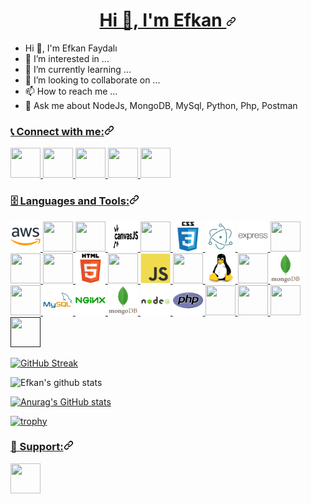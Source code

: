 <h1 align="center" id="user-content-hi--im-can" dir="auto"><a class="heading-link" href="#hi--im-can">Hi 👋, I'm Efkan <svg class="octicon octicon-link" viewBox="0 0 16 16" version="1.1" width="16" height="16" aria-hidden="true"><path d="m7.775 3.275 1.25-1.25a3.5 3.5 0 1 1 4.95 4.95l-2.5 2.5a3.5 3.5 0 0 1-4.95 0 .751.751 0 0 1 .018-1.042.751.751 0 0 1 1.042-.018 1.998 1.998 0 0 0 2.83 0l2.5-2.5a2.002 2.002 0 0 0-2.83-2.83l-1.25 1.25a.751.751 0 0 1-1.042-.018.751.751 0 0 1-.018-1.042Zm-4.69 9.64a1.998 1.998 0 0 0 2.83 0l1.25-1.25a.751.751 0 0 1 1.042.018.751.751 0 0 1 .018 1.042l-1.25 1.25a3.5 3.5 0 1 1-4.95-4.95l2.5-2.5a3.5 3.5 0 0 1 4.95 0 .751.751 0 0 1-.018 1.042.751.751 0 0 1-1.042.018 1.998 1.998 0 0 0-2.83 0l-2.5 2.5a1.998 1.998 0 0 0 0 2.83Z"></path></svg></a></h1>

-    Hi 👋, I'm Efkan Faydalı
- 👀 I’m interested in ...
- 🌱 I’m currently learning ...
- 💞️ I’m looking to collaborate on ...
- 📫 How to reach me ...
- 💬 Ask me about NodeJs, MongoDB, MySql, Python, Php, Postman

<h3 align="left" id="user-content--connect-with-me" dir="auto"><a class="heading-link" href="#-connect-with-me">📞 Connect with me:<svg class="octicon octicon-link" viewBox="0 0 16 16" version="1.1" width="16" height="16" aria-hidden="true"><path d="m7.775 3.275 1.25-1.25a3.5 3.5 0 1 1 4.95 4.95l-2.5 2.5a3.5 3.5 0 0 1-4.95 0 .751.751 0 0 1 .018-1.042.751.751 0 0 1 1.042-.018 1.998 1.998 0 0 0 2.83 0l2.5-2.5a2.002 2.002 0 0 0-2.83-2.83l-1.25 1.25a.751.751 0 0 1-1.042-.018.751.751 0 0 1-.018-1.042Zm-4.69 9.64a1.998 1.998 0 0 0 2.83 0l1.25-1.25a.751.751 0 0 1 1.042.018.751.751 0 0 1 .018 1.042l-1.25 1.25a3.5 3.5 0 1 1-4.95-4.95l2.5-2.5a3.5 3.5 0 0 1 4.95 0 .751.751 0 0 1-.018 1.042.751.751 0 0 1-1.042.018 1.998 1.998 0 0 0-2.83 0l-2.5 2.5a1.998 1.998 0 0 0 0 2.83Z"></path></svg></a></h3>
<a href="https://www.linkedin.com/in/efkan-faydal%C4%B1-220a151b7/">
  <img src="https://raw.githubusercontent.com/rahuldkjain/github-profile-readme-generator/master/src/images/icons/Social/linked-in-alt.svg" height="48" width="48">
</a>
<a href="https://twitter.com/babybayneydis">
  <img src="https://raw.githubusercontent.com/rahuldkjain/github-profile-readme-generator/master/src/images/icons/Social/twitter.svg" height="48" width="48">
</a>
<a href="https://www.linkedin.com/in/efkan-faydal%C4%B1-220a151b7/(https://www.instagram.com/efkanfaydali/)">
  <img src="https://raw.githubusercontent.com/rahuldkjain/github-profile-readme-generator/master/src/images/icons/Social/instagram.svg" height="48" width="48">
</a>
<a href="https://codepen.io/Darkmountaincode">
  <img src="https://raw.githubusercontent.com/rahuldkjain/github-profile-readme-generator/master/src/images/icons/Social/codepen.svg" height="48" width="48">
</a>
<a href="https://dev.to/dashboard">
  <img src="https://raw.githubusercontent.com/rahuldkjain/github-profile-readme-generator/master/src/images/icons/Social/devto.svg" height="48" width="48">
</a>
<br>
<h3 align="left" id="user-content-️-languages-and-tools" dir="auto"><a class="heading-link" href="#️-languages-and-tools">🗄️ Languages and Tools:<svg class="octicon octicon-link" viewBox="0 0 16 16" version="1.1" width="16" height="16" aria-hidden="true"><path d="m7.775 3.275 1.25-1.25a3.5 3.5 0 1 1 4.95 4.95l-2.5 2.5a3.5 3.5 0 0 1-4.95 0 .751.751 0 0 1 .018-1.042.751.751 0 0 1 1.042-.018 1.998 1.998 0 0 0 2.83 0l2.5-2.5a2.002 2.002 0 0 0-2.83-2.83l-1.25 1.25a.751.751 0 0 1-1.042-.018.751.751 0 0 1-.018-1.042Zm-4.69 9.64a1.998 1.998 0 0 0 2.83 0l1.25-1.25a.751.751 0 0 1 1.042.018.751.751 0 0 1 .018 1.042l-1.25 1.25a3.5 3.5 0 1 1-4.95-4.95l2.5-2.5a3.5 3.5 0 0 1 4.95 0 .751.751 0 0 1-.018 1.042.751.751 0 0 1-1.042.018 1.998 1.998 0 0 0-2.83 0l-2.5 2.5a1.998 1.998 0 0 0 0 2.83Z"></path></svg></a></h3>
<a href="https://aws.amazon.com/">
  <img src="https://raw.githubusercontent.com/devicons/devicon/master/icons/amazonwebservices/amazonwebservices-original-wordmark.svg" height="48" width="48">
</a>
<a href="https://azure.microsoft.com/en-in/">
  <img src="https://camo.githubusercontent.com/6df31a460cb0c38f960e92812c8b6f8bce4c7f13170fb4782f0b31ab8e792ac2/68747470733a2f2f7777772e766563746f726c6f676f2e7a6f6e652f6c6f676f732f6d6963726f736f66745f617a7572652f6d6963726f736f66745f617a7572652d69636f6e2e737667" height="48" width="48">
</a>
<a href="https://www.gnu.org/software/bash/">
  <img src="https://camo.githubusercontent.com/bbb327d6ba7708520eaafd13396fed64d73bf5df5c4cdd0ba03cf0843f7a9340/68747470733a2f2f7777772e766563746f726c6f676f2e7a6f6e652f6c6f676f732f676e755f626173682f676e755f626173682d69636f6e2e737667" height="48" width="48">
</a>
<a href="https://canvasjs.com/">
  <img src="https://raw.githubusercontent.com/Hardik0307/Hardik0307/master/assets/canvasjs-charts.svg" height="48" width="48">
</a>
<a href="https://www.chartjs.org/">
  <img src="https://camo.githubusercontent.com/9be0208aa516b4d1976412d27e9f73d851ea253f8ee005a0b600939f841bba8b/68747470733a2f2f7777772e63686172746a732e6f72672f6d656469612f6c6f676f2d7469746c652e737667" height="48" width="48">
</a>
<a href="https://www.w3schools.com/css/">
  <img src="https://raw.githubusercontent.com/devicons/devicon/master/icons/css3/css3-original-wordmark.svg" height="48" width="48">
</a>
<a href="https://www.electronjs.org/">
  <img src="https://raw.githubusercontent.com/devicons/devicon/master/icons/electron/electron-original.svg" height="48" width="48">
</a>
<a href="https://expressjs.com/">
  <img src="https://raw.githubusercontent.com/devicons/devicon/master/icons/express/express-original-wordmark.svg" height="48" width="48">
</a>
<a href="https://cloud.google.com/">
  <img src="https://camo.githubusercontent.com/582944f6627732531ce1a2e20ad43538d1896e16a5f159ea28fd137dbb8e798a/68747470733a2f2f7777772e766563746f726c6f676f2e7a6f6e652f6c6f676f732f676f6f676c655f636c6f75642f676f6f676c655f636c6f75642d69636f6e2e737667" height="48" width="48">
</a>
<a href="https://git-scm.com/">
  <img src="https://camo.githubusercontent.com/fbfcb9e3dc648adc93bef37c718db16c52f617ad055a26de6dc3c21865c3321d/68747470733a2f2f7777772e766563746f726c6f676f2e7a6f6e652f6c6f676f732f6769742d73636d2f6769742d73636d2d69636f6e2e737667" height="48" width="48">
</a>
<a href="https://www.heroku.com/">
  <img src="https://camo.githubusercontent.com/df12cb598044a3f38efc1f45e3580558c324cf8789b79487125044eeebcc4dee/68747470733a2f2f7777772e766563746f726c6f676f2e7a6f6e652f6c6f676f732f6865726f6b752f6865726f6b752d69636f6e2e737667" height="48" width="48">
</a>
<a href="https://www.w3.org/html/">
  <img src="https://raw.githubusercontent.com/devicons/devicon/master/icons/html5/html5-original-wordmark.svg" height="48" width="48">
</a>
<a href="https://ifttt.com/">
  <img src="https://camo.githubusercontent.com/4b223145fe2bc873b26570183b0c270c2c79d52f2f7de5e60e8d97f66efe8e37/68747470733a2f2f7777772e766563746f726c6f676f2e7a6f6e652f6c6f676f732f69667474742f69667474742d617232312e737667" height="48" width="48">
</a>
<a href="https://git-scm.com/">
  <img src="https://raw.githubusercontent.com/devicons/devicon/master/icons/javascript/javascript-original.svg" height="48" width="48">
</a>
<a href="https://developer.mozilla.org/en-US/docs/Web/JavaScript">
  <img src="https://camo.githubusercontent.com/df12cb598044a3f38efc1f45e3580558c324cf8789b79487125044eeebcc4dee/68747470733a2f2f7777772e766563746f726c6f676f2e7a6f6e652f6c6f676f732f6865726f6b752f6865726f6b752d69636f6e2e737667" height="48" width="48">
</a>
<a href="https://www.linux.org/">
  <img src="https://raw.githubusercontent.com/devicons/devicon/master/icons/linux/linux-original.svg" height="48" width="48">
</a>
<a href="https://mariadb.org/">
  <img src="https://camo.githubusercontent.com/c801bc4030f308500f29b695f0771ba313b3b2088c91d06152b5cc5a050e3127/68747470733a2f2f7777772e766563746f726c6f676f2e7a6f6e652f6c6f676f732f6d6172696164622f6d6172696164622d69636f6e2e737667" height="48" width="48">
</a>
<a href="https://www.mongodb.com/">
  <img src="https://raw.githubusercontent.com/devicons/devicon/master/icons/mongodb/mongodb-original-wordmark.svg" height="48" width="48">
</a>
<a href="https://www.microsoft.com/en-us/sql-server">
  <img src="https://camo.githubusercontent.com/42dfd0950d93092d82d677877fe87d5bab1e2acccc1110bf0f9dd755988ccb7e/68747470733a2f2f7777772e7376677265706f2e636f6d2f73686f772f3330333232392f6d6963726f736f66742d73716c2d7365727665722d6c6f676f2e737667" height="48" width="48">
</a>
<a href="https://www.mysql.com/">
  <img src="https://raw.githubusercontent.com/devicons/devicon/master/icons/mysql/mysql-original-wordmark.svg" height="48" width="48">
</a>
<a href="https://www.nginx.com/">
  <img src="https://raw.githubusercontent.com/devicons/devicon/master/icons/nginx/nginx-original.svg" height="48" width="48">
</a>
<a href="https://www.mongodb.com/">
  <img src="https://raw.githubusercontent.com/devicons/devicon/master/icons/mongodb/mongodb-original-wordmark.svg" height="48" width="48">
</a>
<a href="https://nodejs.org/en">
  <img src="https://raw.githubusercontent.com/devicons/devicon/master/icons/nodejs/nodejs-original-wordmark.svg" height="48" width="48">
</a>
<a href="https://www.php.net/">
  <img src="https://raw.githubusercontent.com/devicons/devicon/master/icons/php/php-original.svg" height="48" width="48">
</a>

<a href="https://www.postman.com/">
  <img src="https://camo.githubusercontent.com/93b32389bf746009ca2370de7fe06c3b5146f4c99d99df65994f9ced0ba41685/68747470733a2f2f7777772e766563746f726c6f676f2e7a6f6e652f6c6f676f732f676574706f73746d616e2f676574706f73746d616e2d69636f6e2e737667" height="48" width="48">
</a>
<a href="https://www.selenium.dev/">
  <img src="https://raw.githubusercontent.com/detain/svg-logos/780f25886640cef088af994181646db2f6b1a3f8/svg/selenium-logo.svg" height="48" width="48">
</a>
<a href="https://zapier.com/">
  <img src="https://camo.githubusercontent.com/8f391d66440860f43c55d4d8ad22733a6919059108642cfdad9be4fc5f4f1d79/68747470733a2f2f7777772e766563746f726c6f676f2e7a6f6e652f6c6f676f732f7a61706965722f7a61706965722d69636f6e2e737667" height="48" width="48">
</a>
<a href="">
  <img src="https://camo.githubusercontent.com/81caa49f01aa3c4065f926847867515add31fd87f94d4c4b2c7ddfd9259647bf/68747470733a2f2f692e68697a6c69726573696d2e636f6d2f3833706e7932712e6a7067" height="48" width="48">
</a>

[![GitHub Streak](https://streak-stats.demolab.com/?user=Darkmountaincode&theme=dark)](https://github.com/Darkmountaincode)

![Efkan's github stats](https://github-readme-stats.vercel.app/api?username=Darkmountaincode&show_icons=true&theme=radical)

[![Anurag's GitHub stats](https://github-readme-stats.vercel.app/api?username=Darkmountaincode)](https://github.com/Darkmountaincode)

[![trophy](https://github-profile-trophy.vercel.app/?username=ryo-ma&theme=onedark)](https://github.com/Darkmountaincode)
<h3 align="left" id="user-content--support" dir="auto"><a class="heading-link" href="#-support">🫶 Support:<svg class="octicon octicon-link" viewBox="0 0 16 16" version="1.1" width="16" height="16" aria-hidden="true"><path d="m7.775 3.275 1.25-1.25a3.5 3.5 0 1 1 4.95 4.95l-2.5 2.5a3.5 3.5 0 0 1-4.95 0 .751.751 0 0 1 .018-1.042.751.751 0 0 1 1.042-.018 1.998 1.998 0 0 0 2.83 0l2.5-2.5a2.002 2.002 0 0 0-2.83-2.83l-1.25 1.25a.751.751 0 0 1-1.042-.018.751.751 0 0 1-.018-1.042Zm-4.69 9.64a1.998 1.998 0 0 0 2.83 0l1.25-1.25a.751.751 0 0 1 1.042.018.751.751 0 0 1 .018 1.042l-1.25 1.25a3.5 3.5 0 1 1-4.95-4.95l2.5-2.5a3.5 3.5 0 0 1 4.95 0 .751.751 0 0 1-.018 1.042.751.751 0 0 1-1.042.018 1.998 1.998 0 0 0-2.83 0l-2.5 2.5a1.998 1.998 0 0 0 0 2.83Z"></path></svg></a></h3>
<a href="https://www.buymeacoffee.com/darkmountain">
  <img src="https://camo.githubusercontent.com/81caa49f01aa3c4065f926847867515add31fd87f94d4c4b2c7ddfd9259647bf/68747470733a2f2f692e68697a6c69726573696d2e636f6d2f3833706e7932712e6a7067" height="48" width="48">
</a>
<!---
Darkmountaincode/Darkmountaincode is a ✨ special ✨ repository because its `README.md` (this file) appears on your GitHub profile.
You can click the Preview link to take a look at your changes.
--->
